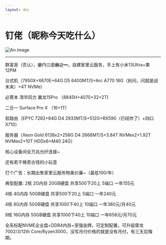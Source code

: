 ```yaml
---
layout: doc
---
```

# 钉佬（昵称今天吃什么）
![An image](http://q1.qlogo.cn/g?b=qq&nk=3363880992&s=160)
_________________
群富哥（否认），~~厦门三恶霸之一~~。自建家里云服务，手上有小米13Ultra+果12PM

台式机（7950X+X670E+64G D5 6400MT/S+Arc A770 16G（别问，问就是战未来）+4T NVMe）

必寄本 清华同方 翼龙15Pro （8845H+4070+32+2T)

二合一 Surface Pro X （16+1T)

软路由（EPYC 7282+64G D4 2933MT/S+512G+RX590（已经炸了）+四口X710）

服务器（Xeon Gold 6138x2+256G D4 2666MT/S+3.84T NVMex2+1.92T NVMex2+10T HDDx6+M40 24G）

核心设备间全万兆光纤连接~

还有若干稀奇古怪的小玩意

打个广告：长期出售家里云服务物美价廉~（最低100/年）

典型配置: 2核 2G内存 20GB硬盘 共享500下20上 5端口 一年155元

4核 4G内存 50GB硬盘 共享500下20上 5端口 一年240元

4核 8G内存 50GB硬盘 共享1000下40上 10端口 一年380元/月40元

8核 16G内存 50GB硬盘 共享1000下40上 10端口 一年658元/月70元

全系标配NVME企业盘+DDR4内存+至强金牌，可定制配置，可升级霄龙7002/3/12th Core/Ryzen3000，没写月付价格的就是没有月付，有三天后悔期。
